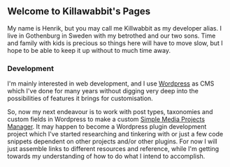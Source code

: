## Welcome to Killawabbit's Pages

My name is Henrik, but you may call me Killwabbit as my developer alias. I live in Gothenburg in Sweden with my betrothed and our two sons. Time and family with kids is precious so things here will have to move slow, but I hope to be able to keep it up without to much time away.

### Development
I'm mainly interested in web development, and I use [Wordpress](http://www.wordpress.org) as CMS which I've done for many years without digging very deep into the possibilities of features it brings for customisation.

So, now my next endeavour is to work with post types, taxonomies and custom fields in Wordpress to make a custom [Simple Media Projects Manager](/simple-media-projects-manager.md). It may happen to become a Wordpress plugin development project which I've started researching and tinkering with or just a few code snippets dependent on other projects and/or other plugins. For now I will just assemble links to different resources and reference, while I'm getting towards my understanding of how to do what I intend to accomplish.
